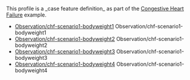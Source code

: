 This profile is a \_case feature definition\_ as part of the [Congestive Heart Failure](examples/chf/chf.html) example.

*   [Observation/chf-scenario1-bodyweight1](Observation-chf-scenario1-bodyweight1.html) Observation/chf-scenario1-bodyweight1
*   [Observation/chf-scenario1-bodyweight2](Observation-chf-scenario1-bodyweight2.html) Observation/chf-scenario1-bodyweight2
*   [Observation/chf-scenario1-bodyweight3](Observation-chf-scenario1-bodyweight3.html) Observation/chf-scenario1-bodyweight3
*   [Observation/chf-scenario1-bodyweight4](Observation-chf-scenario1-bodyweight4.html) Observation/chf-scenario1-bodyweight4